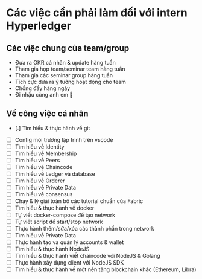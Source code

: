 # Các việc cần phải làm đối với intern Hyperledger

## Các việc chung của team/group

- Đưa ra OKR cá nhân & update hàng tuần
- Tham gia họp team/seminar team hàng tuần
- Tham gia các seminar group hàng tuần
- Tích cực đưa ra ý tưởng hoạt động cho team
- Chống đẩy hàng ngày
- Đi nhậu cùng anh em 🍺

## Về công việc cá nhân

- [.] Tìm hiểu & thực hành về git
- [ ] Config môi trường lập trình trên vscode
- [ ] Tìm hiểu về Identity
- [ ] Tìm hiểu về Membership
- [ ] Tìm hiểu về Peers
- [ ] Tìm hiểu về Chaincode
- [ ] Tìm hiểu về Ledger và database
- [ ] Tìm hiểu về Orderer
- [ ] Tìm hiểu về Private Data
- [ ] Tìm hiểu về consensus
- [ ] Chạy & lý giải toàn bộ các tutorial chuẩn của Fabric
- [ ] Tìm hiểu & thực hành về docker
- [ ] Tự viết docker-compose để tạo network
- [ ] Tự viết script để start/stop network
- [ ] Thực hành thêm/sửa/xóa các thành phần trong network
- [ ] Tìm hiểu về Private Data
- [ ] Thực hành tạo và quản lý accounts & wallet
- [ ] Tìm hiểu & thực hành NodeJS
- [ ] Tìm hiểu & thực hành viết chaincode với NodeJS & Golang
- [ ] Thực hành xây dựng client với NodeJS SDK
- [ ] Tìm hiểu & thực hành về một nền tảng blockchain khác (Ethereum, Libra)
